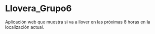 # Llovera_Grupo6
Aplicación web que muestra si va a llover en las próximas 8 horas en la localización actual.
